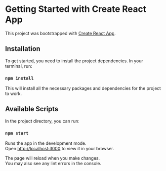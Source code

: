 # Getting Started with Create React App

This project was bootstrapped with [Create React App](https://github.com/facebook/create-react-app).

## Installation

To get started, you need to install the project dependencies. In your terminal, run:

### `npm install`

This will install all the necessary packages and dependencies for the project to work.

## Available Scripts

In the project directory, you can run:

### `npm start`

Runs the app in the development mode.\
Open [http://localhost:3000](http://localhost:3000) to view it in your browser.

The page will reload when you make changes.\
You may also see any lint errors in the console.
